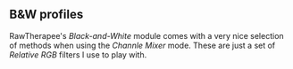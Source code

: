 ## B&W profiles

RawTherapee's *Black-and-White* module comes with a very nice selection of methods when using the *Channle Mixer* mode. These are just a set of *Relative RGB* filters I use to play with.
